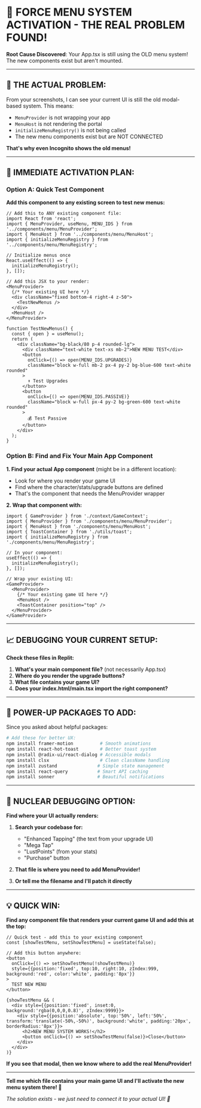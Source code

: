 # 🚨 **FORCE MENU SYSTEM ACTIVATION - THE REAL PROBLEM FOUND!**

**Root Cause Discovered**: Your App.tsx is still using the OLD menu system! The new components exist but aren't mounted.

---

## 🎯 **THE ACTUAL PROBLEM:**

From your screenshots, I can see your current UI is still the old modal-based system. This means:
- `MenuProvider` is not wrapping your app
- `MenuHost` is not rendering the portal
- `initializeMenuRegistry()` is not being called
- The new menu components exist but are NOT CONNECTED

**That's why even Incognito shows the old menus!**

---

## 🚀 **IMMEDIATE ACTIVATION PLAN:**

### **Option A: Quick Test Component** 
**Add this component to any existing screen to test new menus:**

```tsx
// Add this to ANY existing component file:
import React from 'react';
import { MenuProvider, useMenu, MENU_IDS } from '../components/menu/MenuProvider';
import { MenuHost } from '../components/menu/MenuHost';
import { initializeMenuRegistry } from '../components/menu/MenuRegistry';

// Initialize menus once
React.useEffect(() => {
  initializeMenuRegistry();
}, []);

// Add this JSX to your render:
<MenuProvider>
  {/* Your existing UI here */}
  <div className="fixed bottom-4 right-4 z-50">
    <TestNewMenus />
  </div>
  <MenuHost />
</MenuProvider>

function TestNewMenus() {
  const { open } = useMenu();
  return (
    <div className="bg-black/80 p-4 rounded-lg">
      <div className="text-white text-xs mb-2">NEW MENU TEST</div>
      <button 
        onClick={() => open(MENU_IDS.UPGRADES)}
        className="block w-full mb-2 px-4 py-2 bg-blue-600 text-white rounded"
      >
        ⬆️ Test Upgrades
      </button>
      <button 
        onClick={() => open(MENU_IDS.PASSIVE)}
        className="block w-full px-4 py-2 bg-green-600 text-white rounded"
      >
        💰 Test Passive
      </button>
    </div>
  );
}
```

### **Option B: Find and Fix Your Main App Component**

**1. Find your actual App component** (might be in a different location):
- Look for where you render your game UI
- Find where the character/stats/upgrade buttons are defined
- That's the component that needs the MenuProvider wrapper

**2. Wrap that component with:**
```tsx
import { GameProvider } from './context/GameContext';
import { MenuProvider } from './components/menu/MenuProvider';
import { MenuHost } from './components/menu/MenuHost';
import { ToastContainer } from './utils/toast';
import { initializeMenuRegistry } from './components/menu/MenuRegistry';

// In your component:
useEffect(() => {
  initializeMenuRegistry();
}, []);

// Wrap your existing UI:
<GameProvider>
  <MenuProvider>
    {/* Your existing game UI here */}
    <MenuHost />
    <ToastContainer position="top" />
  </MenuProvider>
</GameProvider>
```

---

## 📈 **DEBUGGING YOUR CURRENT SETUP:**

**Check these files in Replit:**
1. **What's your main component file?** (not necessarily App.tsx)
2. **Where do you render the upgrade buttons?** 
3. **What file contains your game UI?**
4. **Does your index.html/main.tsx import the right component?**

---

## 🚀 **POWER-UP PACKAGES TO ADD:**

Since you asked about helpful packages:

```bash
# Add these for better UX:
npm install framer-motion          # Smooth animations
npm install react-hot-toast        # Better toast system
npm install @radix-ui/react-dialog # Accessible modals
npm install clsx                   # Clean className handling
npm install zustand               # Simple state management
npm install react-query           # Smart API caching
npm install sonner                # Beautiful notifications
```

---

## 🎯 **NUCLEAR DEBUGGING OPTION:**

**Find where your UI actually renders:**

1. **Search your codebase for:**
   - "Enhanced Tapping" (the text from your upgrade UI)
   - "Mega Tap" 
   - "LustPoints" (from your stats)
   - "Purchase" button

2. **That file is where you need to add MenuProvider!**

3. **Or tell me the filename and I'll patch it directly**

---

## 💡 **QUICK WIN:**

**Find any component file that renders your current game UI and add this at the top:**

```tsx
// Quick test - add this to your existing component
const [showTestMenu, setShowTestMenu] = useState(false);

// Add this button anywhere:
<button 
  onClick={() => setShowTestMenu(!showTestMenu)}
  style={{position:'fixed', top:10, right:10, zIndex:999, background:'red', color:'white', padding:'8px'}}
>
  TEST NEW MENU
</button>

{showTestMenu && (
  <div style={{position:'fixed', inset:0, background:'rgba(0,0,0,0.8)', zIndex:9999}}>
    <div style={{position:'absolute', top:'50%', left:'50%', transform:'translate(-50%,-50%)', background:'white', padding:'20px', borderRadius:'8px'}}>
      <h2>NEW MENU SYSTEM WORKS!</h2>
      <button onClick={() => setShowTestMenu(false)}>Close</button>
    </div>
  </div>
)}
```

**If you see that modal, then we know where to add the real MenuProvider!**

---

**Tell me which file contains your main game UI and I'll activate the new menu system there! 🎯**

*The solution exists - we just need to connect it to your actual UI! 🔌*